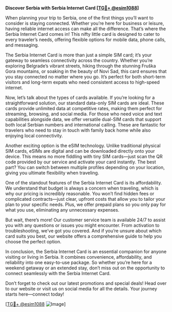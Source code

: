 **Discover Serbia with Serbia Internet Card [[TG💪+ @esim1088](https://t.me/s/esim1088)]**

When planning your trip to Serbia, one of the first things you’ll want to consider is staying connected. Whether you’re here for business or leisure, having reliable internet access can make all the difference. That’s where the Serbia Internet Card comes in! This nifty little card is designed to cater to every traveler’s needs, offering flexible options for mobile data, phone calls, and messaging.

The Serbia Internet Card is more than just a simple SIM card; it’s your gateway to seamless connectivity across the country. Whether you’re exploring Belgrade’s vibrant streets, hiking through the stunning Fruška Gora mountains, or soaking in the beauty of Novi Sad, this card ensures that you stay connected no matter where you go. It’s perfect for both short-term visitors and long-term expats who need consistent access to high-speed internet.

Now, let’s talk about the types of cards available. If you’re looking for a straightforward solution, our standard data-only SIM cards are ideal. These cards provide unlimited data at competitive rates, making them perfect for streaming, browsing, and social media. For those who need voice and text capabilities alongside data, we offer versatile dual-SIM cards that support both local Serbian numbers and international calling. These are fantastic for travelers who need to stay in touch with family back home while also enjoying local connectivity.

Another exciting option is the eSIM technology. Unlike traditional physical SIM cards, eSIMs are digital and can be downloaded directly onto your device. This means no more fiddling with tiny SIM cards—just scan the QR code provided by our service and activate your card instantly. The best part? You can switch between multiple profiles depending on your location, giving you ultimate flexibility when traveling.

One of the standout features of the Serbia Internet Card is its affordability. We understand that budget is always a concern when traveling, which is why our pricing is incredibly reasonable. You won’t find hidden fees or complicated contracts—just clear, upfront costs that allow you to tailor your plan to your specific needs. Plus, we offer prepaid plans so you only pay for what you use, eliminating any unnecessary expenses.

But wait, there’s more! Our customer service team is available 24/7 to assist you with any questions or issues you might encounter. From activation to troubleshooting, we’ve got you covered. And if you’re unsure about which card suits you best, our website offers a comprehensive guide to help you choose the perfect option.

In conclusion, the Serbia Internet Card is an essential companion for anyone visiting or living in Serbia. It combines convenience, affordability, and reliability into one easy-to-use package. So whether you’re here for a weekend getaway or an extended stay, don’t miss out on the opportunity to connect seamlessly with the Serbia Internet Card.

Don’t forget to check out our latest promotions and special deals! Head over to our website or visit us on social media for all the details. Your journey starts here—connect today!

[[TG💪+ @esim1088](https://t.me/s/esim1088) ![Image](https://i.postimg.cc/Y0z9fWf4/image.png)]